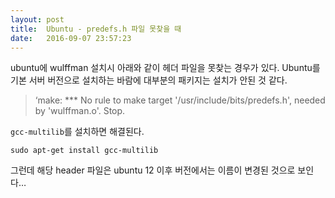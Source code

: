 ```yaml
---
layout: post
title:  Ubuntu - predefs.h 파일 못찾을 때
date:   2016-09-07 23:57:23
---
```


ubuntu에 wulffman 설치시 아래와 같이 헤더 파일을 못찾는 경우가 있다. Ubuntu를 기본 서버 버전으로 설치하는 바람에 대부분의 패키지는 설치가 안된 것 같다.

> ‘make: \*\*\* No rule to make target '/usr/include/bits/predefs.h', needed by 'wulffman.o'.  Stop.

`gcc-multilib`를 설치하면 해결된다.

`sudo apt-get install gcc-multilib`

그런데 해당 header 파일은 ubuntu 12 이후 버전에서는 이름이 변경된 것으로 보인다…

